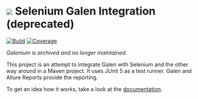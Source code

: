 <img src="https://wcm.io/images/favicon-16@2x.png"/> Selenium Galen Integration (deprecated)
==========================
[![Build](https://github.com/wcm-io-qa/wcm-io-qa-galenium/workflows/Build/badge.svg?branch=develop)](https://github.com/wcm-io-qa/wcm-io-qa-galenium/actions?query=workflow%3ABuild+branch%3Adevelop)
[![Coverage](https://sonarcloud.io/api/project_badges/measure?project=wcm-io-qa_wcm-io-qa-galenium&metric=coverage)](https://sonarcloud.io/summary/new_code?id=wcm-io-qa_wcm-io-qa-galenium)

*Galenium is archived and no longer maintained.*

This project is an attempt to integrate Galen with Selenium and the other way around in a Maven project. It uses JUnit 5 as a test runner. Galen and Allure Reports provide the reporting.

To get an idea how it works, take a look at the [documentation].


[documentation]: https://qa.wcm.io/galenium/

